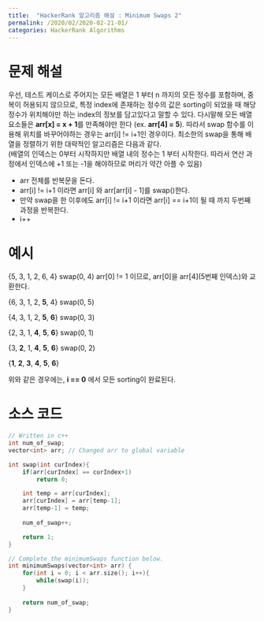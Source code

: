 ```yaml
---
title:  "HackerRank 알고리즘 해설 : Minimum Swaps 2"
permalink: /2020/02/2020-02-21-01/
categories: HackerRank Algorithms
---
```

# 문제 해설
 우선, 테스트 케이스로 주어지는 모든 배열은 1 부터 n 까지의 모든 정수를 포함하며, 중복이 허용되지 않으므로, 특정 index에 존재하는 정수의 값은 sorting이 되었을 때 해당 정수가 위치해야만 하는 index의 정보를 담고있다고 말할 수 있다. 다시말해 모든 배열 요소들은 **arr[x] = x + 1**를 만족해야만 한다 (ex. **arr[4] = 5**). 따라서 swap 함수를 이용해 위치를 바꾸어야하는 경우는 arr[i] != i+1인 경우이다.
 최소한의 swap을 통해 배열을 정렬하기 위한 대략적인 알고리즘은 다음과 같다.  
 (배열의 인덱스는 0부터 시작하지만 배열 내의 정수는 1 부터 시작한다. 따라서 연산 과정에서 인덱스에 +1 또는 -1을 해야하므로 머리가 약간 아플 수 있음)
    
 - arr 전체를 반복문을 돈다.
 - arr[i] != i+1 이라면 arr[i] 와 arr[arr[i] - 1]를 swap()한다. 
 - 만약 swap을 한 이후에도 arr[i] != i+1 이라면 arr[i] == i+1이 될 때 까지 두번째 과정을 반복한다.
 - i++  

# 예시 
{5, 3, 1, 2, 6, 4} swap(0, 4) arr[0] != 1 이므로, arr[0]을 arr[4](5번째 인덱스)와 교환한다.  

{6, 3, 1, 2, **5**, 4} swap(0, 5)  

{4, 3, 1, 2, **5**, **6**} swap(0, 3)  

{2, 3, 1, **4**, **5**, **6**} swap(0, 1)  

{3, **2**, 1, **4**, **5**, **6**} swap(0, 2)  

{**1**, **2**, **3**, **4**, **5**, **6**}

위와 같은 경우에는, **i == 0** 에서 모든 sorting이 완료된다.      
  
  
# 소스 코드 
```cpp
// Written in c++
int num_of_swap;
vector<int> arr; // Changed arr to global variable

int swap(int curIndex){
    if(arr[curIndex] == curIndex+1)
        return 0;

    int temp = arr[curIndex];
    arr[curIndex] = arr[temp-1];
    arr[temp-1] = temp;
		
    num_of_swap++;

    return 1;
}

// Complete the minimumSwaps function below.
int minimumSwaps(vector<int> arr) {
    for(int i = 0; i < arr.size(); i++){
        while(swap(i));
    }
		
    return num_of_swap;
}
```